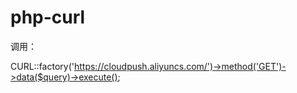 # php-curl
调用：

CURL::factory('https://cloudpush.aliyuncs.com/')->method('GET')->data($query)->execute();
